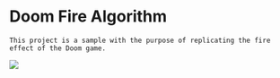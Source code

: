 # Doom Fire Algorithm

`This project is a sample with the purpose of replicating the fire effect of the Doom game.`

![](https://media.giphy.com/media/4Hb9wM6OsQZxNDvCiL/giphy.gif)

